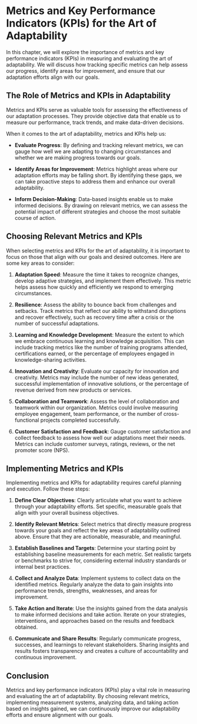 Metrics and Key Performance Indicators (KPIs) for the Art of Adaptability
=====================================================================================

In this chapter, we will explore the importance of metrics and key performance indicators (KPIs) in measuring and evaluating the art of adaptability. We will discuss how tracking specific metrics can help assess our progress, identify areas for improvement, and ensure that our adaptation efforts align with our goals.

The Role of Metrics and KPIs in Adaptability
--------------------------------------------

Metrics and KPIs serve as valuable tools for assessing the effectiveness of our adaptation processes. They provide objective data that enable us to measure our performance, track trends, and make data-driven decisions.

When it comes to the art of adaptability, metrics and KPIs help us:

* **Evaluate Progress**: By defining and tracking relevant metrics, we can gauge how well we are adapting to changing circumstances and whether we are making progress towards our goals.

* **Identify Areas for Improvement**: Metrics highlight areas where our adaptation efforts may be falling short. By identifying these gaps, we can take proactive steps to address them and enhance our overall adaptability.

* **Inform Decision-Making**: Data-based insights enable us to make informed decisions. By drawing on relevant metrics, we can assess the potential impact of different strategies and choose the most suitable course of action.

Choosing Relevant Metrics and KPIs
----------------------------------

When selecting metrics and KPIs for the art of adaptability, it is important to focus on those that align with our goals and desired outcomes. Here are some key areas to consider:

1. **Adaptation Speed**: Measure the time it takes to recognize changes, develop adaptive strategies, and implement them effectively. This metric helps assess how quickly and efficiently we respond to emerging circumstances.

2. **Resilience**: Assess the ability to bounce back from challenges and setbacks. Track metrics that reflect our ability to withstand disruptions and recover effectively, such as recovery time after a crisis or the number of successful adaptations.

3. **Learning and Knowledge Development**: Measure the extent to which we embrace continuous learning and knowledge acquisition. This can include tracking metrics like the number of training programs attended, certifications earned, or the percentage of employees engaged in knowledge-sharing activities.

4. **Innovation and Creativity**: Evaluate our capacity for innovation and creativity. Metrics may include the number of new ideas generated, successful implementation of innovative solutions, or the percentage of revenue derived from new products or services.

5. **Collaboration and Teamwork**: Assess the level of collaboration and teamwork within our organization. Metrics could involve measuring employee engagement, team performance, or the number of cross-functional projects completed successfully.

6. **Customer Satisfaction and Feedback**: Gauge customer satisfaction and collect feedback to assess how well our adaptations meet their needs. Metrics can include customer surveys, ratings, reviews, or the net promoter score (NPS).

Implementing Metrics and KPIs
-----------------------------

Implementing metrics and KPIs for adaptability requires careful planning and execution. Follow these steps:

1. **Define Clear Objectives**: Clearly articulate what you want to achieve through your adaptability efforts. Set specific, measurable goals that align with your overall business objectives.

2. **Identify Relevant Metrics**: Select metrics that directly measure progress towards your goals and reflect the key areas of adaptability outlined above. Ensure that they are actionable, measurable, and meaningful.

3. **Establish Baselines and Targets**: Determine your starting point by establishing baseline measurements for each metric. Set realistic targets or benchmarks to strive for, considering external industry standards or internal best practices.

4. **Collect and Analyze Data**: Implement systems to collect data on the identified metrics. Regularly analyze the data to gain insights into performance trends, strengths, weaknesses, and areas for improvement.

5. **Take Action and Iterate**: Use the insights gained from the data analysis to make informed decisions and take action. Iterate on your strategies, interventions, and approaches based on the results and feedback obtained.

6. **Communicate and Share Results**: Regularly communicate progress, successes, and learnings to relevant stakeholders. Sharing insights and results fosters transparency and creates a culture of accountability and continuous improvement.

Conclusion
----------

Metrics and key performance indicators (KPIs) play a vital role in measuring and evaluating the art of adaptability. By choosing relevant metrics, implementing measurement systems, analyzing data, and taking action based on insights gained, we can continuously improve our adaptability efforts and ensure alignment with our goals.
